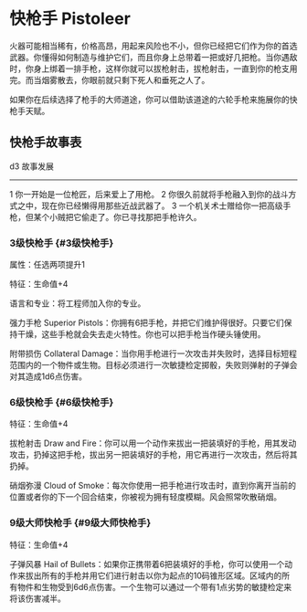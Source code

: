 # 快枪手 Pistoleer

火器可能相当稀有，价格高昂，用起来风险也不小，但你已经把它们作为你的首选武器。你懂得如何制造与维护它们，而且你身上总带着一把或好几把枪。当你遇敌时，你身上绑着一排手枪，这样你就可以拔枪射击，拔枪射击，一直到你的枪支用完。而当烟雾散去，你眼前就只剩下死人和垂死之人了。

如果你在后续选择了枪手的大师道途，你可以借助该道途的六轮手枪来施展你的快枪手天赋。

## 快枪手故事表

  d3   故事发展
  ---- ------------------------------------------------------------------------------
  1    你一开始是一位枪匠，后来爱上了用枪。
  2    你很久前就将手枪融入到你的战斗方式之中，现在你已经懒得用那些近战武器了。
  3    一个机关术士赠给你一把高级手枪，但某个小贼把它偷走了。你已寻找那把手枪许久。

### 3级快枪手 {#3级快枪手}

属性：任选两项提升1

特征：生命值+4

语言和专业：将工程师加入你的专业。

强力手枪 Superior
Pistols：你拥有6把手枪，并把它们维护得很好。只要它们保持干燥，这些手枪就会失去走火特性。你也可以把手枪当作硬头锤使用。

附带损伤 Collateral
Damage：当你用手枪进行一次攻击并失败时，选择目标短程范围内的一个物件或生物。目标必须进行一次敏捷检定掷骰，失败则弹射的子弹会对其造成1d6点伤害。

### 6级快枪手 {#6级快枪手}

特征：生命值+4

拔枪射击 Draw and
Fire：你可以用一个动作来拔出一把装填好的手枪，用其发动攻击，扔掉这把手枪，拔出另一把装填好的手枪，用它再进行一次攻击，然后将其扔掉。

硝烟弥漫 Cloud of
Smoke：每次你使用一把手枪进行攻击时，直到你离开当前的位置或者你的下一个回合结束，你被视为拥有轻度模糊。风会照常吹散硝烟。

### 9级大师快枪手 {#9级大师快枪手}

特征：生命值+4

子弹风暴 Hail of
Bullets：如果你正携带着6把装填好的手枪，你可以使用一个动作来拔出所有的手枪并用它们进行射击以你为起点的10码锥形区域。区域内的所有物件和生物受到6d6点伤害。一个生物可以通过一个带有1点劣势的敏捷检定来将该伤害减半。
